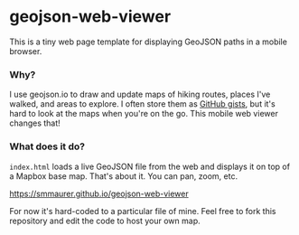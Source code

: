# geojson-web-viewer

This is a tiny web page template for displaying GeoJSON paths in a mobile browser.

### Why?

I use geojson.io to draw and update maps of hiking routes, places I've walked, and areas to explore. I often store them as [GitHub gists](https://gist.github.com), but it's hard to look at the maps when you're on the go. This mobile web viewer changes that!

### What does it do?

`index.html` loads a live GeoJSON file from the web and displays it on top of a Mapbox base map. That's about it. You can pan, zoom, etc. 

https://smmaurer.github.io/geojson-web-viewer

For now it's hard-coded to a particular file of mine. Feel free to fork this repository and edit the code to host your own map. 